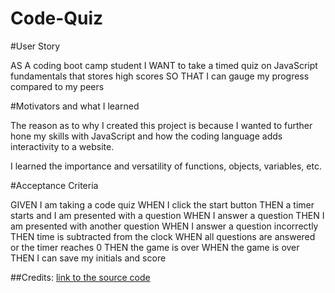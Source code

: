 # Code-Quiz

#User Story

AS A coding boot camp student
I WANT to take a timed quiz on JavaScript fundamentals that stores high scores
SO THAT I can gauge my progress compared to my peers

#Motivators and what I learned

The reason as to why I created this project is because I wanted to further hone my skills with JavaScript and how the coding language adds interactivity to a website.

I learned the importance and versatility of functions, objects, variables, etc.

#Acceptance Criteria

GIVEN I am taking a code quiz
WHEN I click the start button
THEN a timer starts and I am presented with a question
WHEN I answer a question
THEN I am presented with another question
WHEN I answer a question incorrectly
THEN time is subtracted from the clock
WHEN all questions are answered or the timer reaches 0
THEN the game is over
WHEN the game is over
THEN I can save my initials and score

##Credits:
[link to the source code](https://codingtorque.com/quiz-app-using-javascript/)
